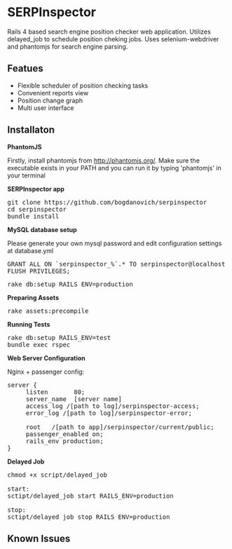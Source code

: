 SERPInspector
=============

Rails 4 based search engine position checker web application. 
Utilizes delayed_job to schedule position cheking jobs. 
Uses selenium-webdriver and phantomjs for search engine parsing.

Featues
-------------

- Flexible scheduler of position checking tasks
- Convenient reports view
- Position change graph
- Multi user interface

Installaton
-------------

**PhantomJS**

Firstly, install phantomjs from http://phantomjs.org/.
Make sure the executable exists in your PATH and you can run it by typing 'phantomjs' in your terminal

**SERPInspector app**

<pre>
git clone https://github.com/bogdanovich/serpinspector
cd serpinspector
bundle install
</pre>

**MySQL database setup**

Please generate your own mysql password and edit configuration settings at database.yml

<pre>
GRANT ALL ON `serpinspector_%`.* TO serpinspector@localhost IDENTIFIED BY '[your_generated_password]';
FLUSH PRIVILEGES;
</pre>

<pre>
rake db:setup RAILS_ENV=production
</pre>

**Preparing Assets**

<pre>
rake assets:precompile
</pre>

**Running Tests**

<pre>
rake db:setup RAILS_ENV=test
bundle exec rspec
</pre>

**Web Server Configuration**

Nginx + passenger config:
<pre>
server {
     listen       80;
     server_name  [server name] 
     access_log /[path to log]/serpinspector-access;
     error_log /[path to log]/serpinspector-error;
               
     root   /[path to app]/serpinspector/current/public;
     passenger_enabled on;
     rails_env production;
}
</pre>

**Delayed Job**

<pre>
chmod +x script/delayed_job

start:  
sctipt/delayed_job start RAILS_ENV=production

stop:
sctipt/delayed_job stop RAILS_ENV=production
</pre>


Known Issues
-------------
